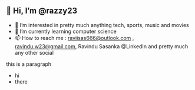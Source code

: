 ## 👋 Hi, I’m @razzy23
- 👀 I’m interested in pretty much anything tech, sports, music and movies
- 🌱 I’m currently learning computer science
- 📫 How to reach me :
        raviisas666@outlook.com ,
        ravindu.w23@gmail.com,
        Ravindu Sasanka @LinkedIn
        and pretty much any other social
        
 <p> this is a paragraph </p>
 <ul><li> hi </li><li> there</li></ul>

<!---
razzy23/razzy23 is a ✨ special ✨ repository because its `README.md` (this file) appears on your GitHub profile.
You can click the Preview link to take a look at your changes.
--->


